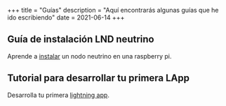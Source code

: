 +++
title = "Guías"
description = "Aquí encontrarás algunas guías que he ido escribiendo"
date = 2021-06-14
+++
## Guía de instalación LND neutrino
Aprende a [instalar](@/guides/rpi_neutrino.es.md) un nodo neutrino en una raspberry pi.

## Tutorial para desarrollar tu primera LApp
Desarrolla tu primera [lightning app](@/guides/lapp.es.md).
